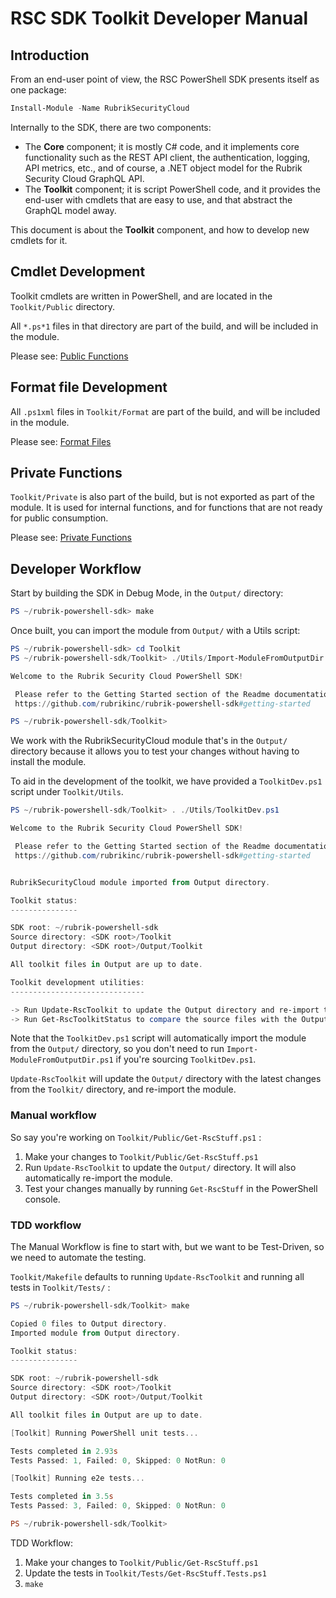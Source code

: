 # RSC SDK Toolkit Developer Manual

## Introduction

From an end-user point of view, the RSC PowerShell SDK presents itself
as one package:

```powershell
Install-Module -Name RubrikSecurityCloud
```

Internally to the SDK, there are two components:

- The **Core** component; it is mostly C# code, and it implements core
  functionality such as the REST API client, the authentication,
  logging, API metrics, etc., and of course, a .NET object model for the
  Rubrik Security Cloud GraphQL API.
- The **Toolkit** component; it is script PowerShell code, and
  it provides the end-user with cmdlets that are easy to use, and
  that abstract the GraphQL model away.

This document is about the **Toolkit** component, and how to develop
new cmdlets for it.

## Cmdlet Development

Toolkit cmdlets are written in PowerShell, and are located in the
`Toolkit/Public` directory.

All `*.ps*1` files in that directory are
part of the build, and will be included in the module.

Please see: [Public Functions](../Public/README.md)

## Format file Development

All `.ps1xml` files in `Toolkit/Format` are part of the build, and will
be included in the module.

Please see: [Format Files](../Format/README.md)

## Private Functions

`Toolkit/Private` is also part of the build, but is not exported as
part of the module. It is used for internal functions, and for
functions that are not ready for public consumption.

Please see: [Private Functions](../Private/README.md)

## Developer Workflow

Start by building the SDK in Debug Mode, in the `Output/` directory:

```powershell
PS ~/rubrik-powershell-sdk> make
```

Once built, you can import the module from `Output/` with a Utils script:

```powershell
PS ~/rubrik-powershell-sdk> cd Toolkit
PS ~/rubrik-powershell-sdk/Toolkit> ./Utils/Import-ModuleFromOutputDir.ps1

Welcome to the Rubrik Security Cloud PowerShell SDK!

 Please refer to the Getting Started section of the Readme documentation:
 https://github.com/rubrikinc/rubrik-powershell-sdk#getting-started

PS ~/rubrik-powershell-sdk/Toolkit>
```

We work with the RubrikSecurityCloud module that's in the `Output/` directory
because it allows you to test your changes without having to install the
module.

To aid in the development of the toolkit, we have provided a
`ToolkitDev.ps1` script under `Toolkit/Utils`.

```powershell
PS ~/rubrik-powershell-sdk/Toolkit> . ./Utils/ToolkitDev.ps1

Welcome to the Rubrik Security Cloud PowerShell SDK!

 Please refer to the Getting Started section of the Readme documentation:
 https://github.com/rubrikinc/rubrik-powershell-sdk#getting-started


RubrikSecurityCloud module imported from Output directory.

Toolkit status:
---------------

SDK root: ~/rubrik-powershell-sdk
Source directory: <SDK root>/Toolkit
Output directory: <SDK root>/Output/Toolkit

All toolkit files in Output are up to date.

Toolkit development utilities:
------------------------------

-> Run Update-RscToolkit to update the Output directory and re-import the module.
-> Run Get-RscToolkitStatus to compare the source files with the Output directory.
```

Note that the `ToolkitDev.ps1` script will automatically import the
module from the `Output/` directory, so you don't need to run
`Import-ModuleFromOutputDir.ps1` if you're sourcing `ToolkitDev.ps1`.

`Update-RscToolkit` will update the `Output/` directory with the latest
changes from the `Toolkit/` directory, and re-import the module.

### Manual workflow

So say you're working on `Toolkit/Public/Get-RscStuff.ps1` :

1. Make your changes to `Toolkit/Public/Get-RscStuff.ps1`
2. Run `Update-RscToolkit` to update the `Output/` directory.
   It will also automatically re-import the module.
3. Test your changes manually by running `Get-RscStuff` in the
   PowerShell console.

### TDD workflow

The Manual Workflow is fine to start with, but we want to
be Test-Driven, so we need to automate the testing.

`Toolkit/Makefile` defaults to running `Update-RscToolkit` and
running all tests in `Toolkit/Tests/` :

```powershell
PS ~/rubrik-powershell-sdk/Toolkit> make

Copied 0 files to Output directory.
Imported module from Output directory.

Toolkit status:
---------------

SDK root: ~/rubrik-powershell-sdk
Source directory: <SDK root>/Toolkit
Output directory: <SDK root>/Output/Toolkit

All toolkit files in Output are up to date.

[Toolkit] Running PowerShell unit tests...

Tests completed in 2.93s
Tests Passed: 1, Failed: 0, Skipped: 0 NotRun: 0

[Toolkit] Running e2e tests...

Tests completed in 3.5s
Tests Passed: 3, Failed: 0, Skipped: 0 NotRun: 0

PS ~/rubrik-powershell-sdk/Toolkit>
```

TDD Workflow:

1. Make your changes to `Toolkit/Public/Get-RscStuff.ps1`
2. Update the tests in `Toolkit/Tests/Get-RscStuff.Tests.ps1`
3. `make`
